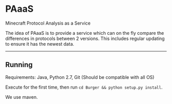 PAaaS
===================
Minecraft Protocol Analysis as a Service

The idea of PAaaS is to provide a service which can on the fly compare the differences in protocols between 2 versions. This includes regular updating to ensure it has the newest data.

----------


Running
-------------

Requirements: Java, Python 2.7, Git
(Should be compatible with all OS)

Execute for the first time, then run `cd Burger && python setup.py install`.

We use maven.